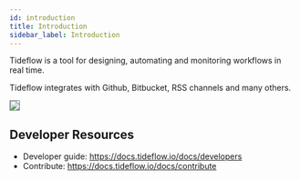```yaml
---
id: introduction
title: Introduction
sidebar_label: Introduction
---
```


Tideflow is a tool for designing, automating and monitoring workflows in real time.

Tideflow integrates with Github, Bitbucket, RSS channels and many others.

<img src="https://raw.githubusercontent.com/tideflow-io/tideflow-website/master/website/static/img/D43dLHRXsAIwXDs.jpg" style="border:1px solid gray;">

## Developer Resources

- Developer guide: https://docs.tideflow.io/docs/developers
- Contribute: https://docs.tideflow.io/docs/contribute
